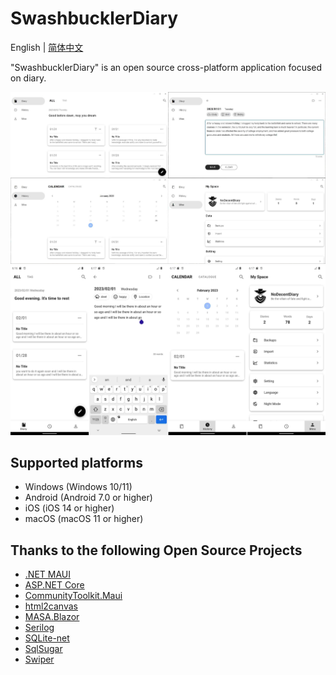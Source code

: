 # SwashbucklerDiary

English | [简体中文](./README.zh-CN.md)

"SwashbucklerDiary" is an open source cross-platform application focused on diary.

<img src="./Images/Windows.jpeg" />

<img src="./Images/Android.jpeg" />

## Supported platforms
- Windows (Windows 10/11)
- Android (Android 7.0 or higher)
- iOS (iOS 14 or higher)
- macOS (macOS 11 or higher)

## Thanks to the following Open Source Projects
- [.NET MAUI](https://github.com/dotnet/maui)
- [ASP.NET Core](https://github.com/dotnet/aspnetcore)
- [CommunityToolkit.Maui](https://github.com/CommunityToolkit/Maui)
- [html2canvas](https://github.com/niklasvh/html2canvas)
- [MASA.Blazor](https://github.com/BlazorComponent/MASA.Blazor)
- [Serilog](https://github.com/serilog/serilog)
- [SQLite-net](https://github.com/praeclarum/sqlite-net)
- [SqlSugar](https://github.com/DotNetNext/SqlSugar)
- [Swiper](https://github.com/nolimits4web/swiper)
